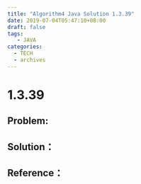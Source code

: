 ```yaml
---
title: "Algorithm4 Java Solution 1.3.39"
date: 2019-07-04T05:47:10+08:00
draft: false
tags:
   - JAVA
categories:
  - TECH
  - archives
---
```



# 1.3.39

## Problem:


## Solution：


## Reference：


